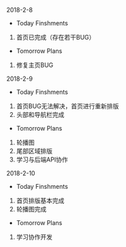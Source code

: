 2018-2-8

- Today Finshments
 1. 首页已完成（存在若干BUG）
- Tomorrow Plans
 1. 修复主页BUG

2018-2-9

- Today Finshments
 1. 首页BUG无法解决，首页进行重新排版
 2. 头部和导航栏完成
- Tomorrow Plans
 1. 轮播图
 2. 尾部区域排版
 3. 学习与后端API协作

2018-2-10

- Today Finshments
 1. 首页排版基本完成
 2. 轮播图完成
- Tomorrow Plans
 1. 学习协作开发






